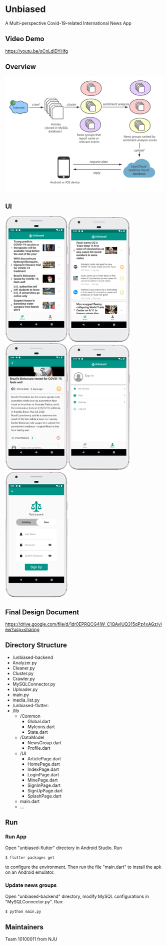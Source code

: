 ﻿# Unbiased
A Multi-perspective Covid-19-related International News App

## Video Demo
https://youtu.be/oCnLdIDYHfg

## Overview
<img src="https://github.com/rubychen0611/Unbiased/blob/master/images/overview.png" width = "600"/>

## UI
<img src="https://github.com/rubychen0611/Unbiased/blob/master/images/%E4%B8%BB%E9%A1%B5.png" width = "200"/><img src="https://github.com/rubychen0611/Unbiased/blob/master/images/%E4%B8%BB%E9%A1%B5%E5%B1%95%E5%BC%80.png" width = "200"/><img src="https://github.com/rubychen0611/Unbiased/blob/master/images/%E6%96%B0%E9%97%BB%E9%A1%B5.png" width = "200"/><img src="https://github.com/rubychen0611/Unbiased/blob/master/images/%E6%88%91%E7%9A%84.png" width = "200"/><img src="https://github.com/rubychen0611/Unbiased/blob/master/images/%E6%B3%A8%E5%86%8C.png" width = "200"/>

## Final Design Document
https://drive.google.com/file/d/1dr0EPRQCG4lW_C1QAvIUQ315qPz4xAGz/view?usp=sharing

## Directory Structure
- /unbiased-backend
 - Analyzer.py
 - Cleaner.py
 - Cluster.py
 - Crawler.py
 - MySQLConnector.py
 - Uploader.py
 - main.py
 - media_list.py
- /unbiased-flutter:
 - /lib
     - /Common
         - Global.dart
         - MyIcons.dart
         - State.dart
     - /DataModel
         - NewsGroup.dart
         - Profile.dart
     - /UI
        - ArticlePage.dart
        - HomePage.dart
        - IndexPage.dart
        - LoginPage.dart
        - MinePage.dart
        - SignInPage.dart
        - SignUpPage.dart
        - SplashPage.dart
    - main.dart
    - …

## Run
### Run App
Open "unbiased-flutter" directory in Android Studio. Run 
```sh
$ flutter packages get
```
to configure the environment. Then run the file "main.dart" to install the apk on an Android emulator.

### Update news groups
Open "unbiased-backend" directory, modify MySQL configurations in "MySQLConnector.py". Run:
```sh
$ python main.py
```
## Maintainers
Team 10100011 from NJU

    


  [1]: https://github.com/rubychen0611/Unbiased/blob/master/images/overview.png?raw=true
